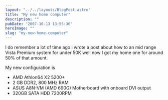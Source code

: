 ```yaml
---
layout: "../../layouts/BlogPost.astro"
title: "My new home computer"
description: ""
pubDate: "2007-10-13 13:55:36"
heroImage: ""
slug: "my-new-home-computer"
---
```


I do remember a lot of time ago i wrote a post about how to an mid range Vista Premium system for under 50K well now I got my home one for around 50% of that amount.

My new configuration is

* AMD Athlon64 X2 5200+
* 2 GB DDR2, 800 MHz RAM
* ASUS A8N-VM (AMD 690G) Motherboard with onboard DVI output
* 320GB SATA HDD 7200RPM
